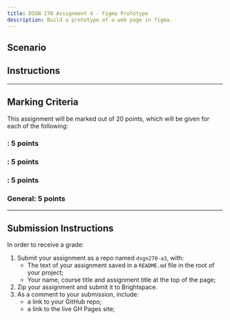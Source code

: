 ```yaml
---
title: DSGN 270 Assignment 4 - Figma Prototype
description: Build a prototype of a web page in figma.
---
```


## Scenario

## Instructions

---

## Marking Criteria

This assignment will be marked out of 20 points, which will be given for each of the following:

### : 5 points

### : 5 points

### : 5 points

### General: 5 points

---

## Submission Instructions

In order to receive a grade:

1. Submit your assignment as a repo named `dsgn270-a3`, with:
   - The text of your assignment saved in a `README.md` file in the root of your project;
   - Your name, course title and assignment title at the top of the page;
2. Zip your assignment and submit it to Brightspace.
3. As a comment to your submission, include:
   - a link to your GitHub repo;
   - a link to the live GH Pages site;
